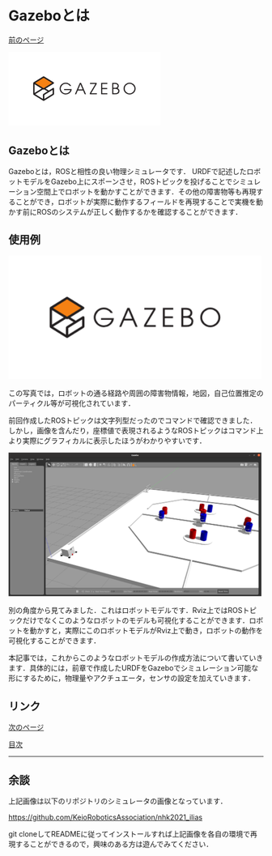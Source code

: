 # Gazeboとは

[前のページ](../../rviz/practice)

<img src='./fig/1.png' width="300" >

## Gazeboとは

Gazeboとは，ROSと相性の良い物理シミュレータです．
URDFで記述したロボットモデルをGazebo上にスポーンさせ，ROSトピックを投げることでシミュレーション空間上でロボットを動かすことができます．その他の障害物等も再現することができ，ロボットが実際に動作するフィールドを再現することで実機を動かす前にROSのシステムが正しく動作するかを確認することができます．


## 使用例

<img src='./fig/1.png' width="500" >

この写真では，ロボットの通る経路や周囲の障害物情報，地図，自己位置推定のパーティクル等が可視化されています．

前回作成したROSトピックは文字列型だったのでコマンドで確認できました．しかし，画像を含んだり，座標値で表現されるようなROSトピックはコマンド上より実際にグラフィカルに表示したほうがわかりやすいです．

<img src='./fig/2.png' width="500" >

別の角度から見てみました．これはロボットモデルです．Rviz上ではROSトピックだけでなくこのようなロボットのモデルも可視化することができます．ロボットを動かすと，実際にこのロボットモデルがRviz上で動き，ロボットの動作を可視化することができます．

本記事では，これからこのようなロボットモデルの作成方法について書いていきます．具体的には，前章で作成したURDFをGazeboでシミュレーション可能な形にするために，物理量やアクチュエータ，センサの設定を加えていきます．

## リンク

[次のページ](../phisical_quantity/)

[目次](../../)



---

## 余談
上記画像は以下のリポジトリのシミュレータの画像となっています．

https://github.com/KeioRoboticsAssociation/nhk2021_ilias

git cloneしてREADMEに従ってインストールすれば上記画像を各自の環境で再現することができるので，興味のある方は遊んでみてください．
